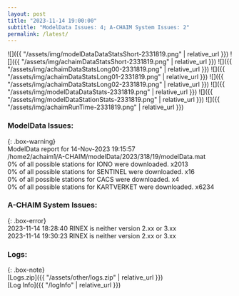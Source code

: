 ```yaml
---
layout: post
title: "2023-11-14 19:00:00"
subtitle: "ModelData Issues: 4; A-CHAIM System Issues: 2"
permalink: /latest/
---
```


![]({{ "/assets/img/modelDataDataStatsShort-2331819.png" | relative_url }})
![]({{ "/assets/img/achaimDataStatsShort-2331819.png" | relative_url }})
![]({{ "/assets/img/achaimDataStatsLong00-2331819.png" | relative_url }})
![]({{ "/assets/img/achaimDataStatsLong01-2331819.png" | relative_url }})
![]({{ "/assets/img/achaimDataStatsLong02-2331819.png" | relative_url }})
![]({{ "/assets/img/modelDataDataStats-2331819.png" | relative_url }})
![]({{ "/assets/img/modelDataStationStats-2331819.png" | relative_url }})
![]({{ "/assets/img/achaimRunTime-2331819.png" | relative_url }})


### ModelData Issues:  
  
{: .box-warning}  
 ModelData report for 14-Nov-2023 19:15:57   
 /home2/achaim1/A-CHAIM/modelData/2023/318/19/modelData.mat   
 0% of all possible stations for IONO were downloaded. x2013   
 0% of all possible stations for SENTINEL were downloaded. x16   
 0% of all possible stations for CACS were downloaded. x4   
 0% of all possible stations for KARTVERKET were downloaded. x6234   
  
### A-CHAIM System Issues:  
  
{: .box-error}  
2023-11-14 18:28:40 RINEX is neither version 2.xx or 3.xx  
2023-11-14 19:30:23 RINEX is neither version 2.xx or 3.xx  

### Logs:  
  
{: .box-note}  
[Logs.zip]({{ "/assets/other/logs.zip" | relative_url }})  
[Log Info]({{ "/logInfo" | relative_url }})  
